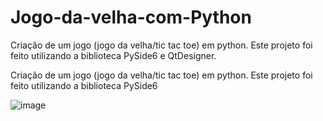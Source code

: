 # Jogo-da-velha-com-Python

Criação de um jogo (jogo da velha/tic tac toe) em python. Este projeto foi feito utilizando a biblioteca PySide6 e QtDesigner.


Criação de um jogo (jogo da velha/tic tac toe) em python. Este projeto foi feito utilizando a biblioteca PySide6


![image](https://github.com/Brun0Henr1que/Jogo-da-velha-com-Python/assets/103320427/7c8f487e-8449-42ea-98ef-e2c69a992672)

